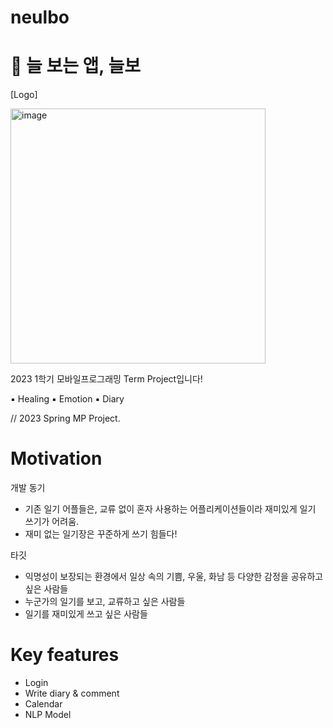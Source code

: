 # neulbo
# 🦥 늘 보는 앱, 늘보
[Logo]

<img width="408" alt="image" src="https://github.com/darkmochalover/neulbo/assets/103321454/4d97b878-c5da-4120-9f84-bdc1915574ce">

  2023 1학기 모바일프로그래밍 Term Project입니다!
  
  ▪︎ Healing ▪︎ Emotion ▪︎ Diary 
  
  // 2023 Spring MP Project.

# Motivation
 개발 동기
  - 기존 일기 어플들은, 교류 없이 혼자 사용하는 어플리케이션들이라 재미있게 일기 쓰기가 어려움.
  - 재미 없는 일기장은 꾸준하게 쓰기 힘들다!


 타깃 
  - 익명성이 보장되는 환경에서 일상 속의 기쁨, 우울, 화남 등 다양한 감정을 공유하고 싶은 사람들
  - 누군가의 일기를 보고, 교류하고 싶은 사람들
  - 일기를 재미있게 쓰고 싶은 사람들


# Key features
* Login
* Write diary & comment
* Calendar
* NLP Model
